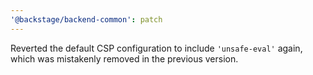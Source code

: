 ```yaml
---
'@backstage/backend-common': patch
---
```


Reverted the default CSP configuration to include `'unsafe-eval'` again, which was mistakenly removed in the previous version.
